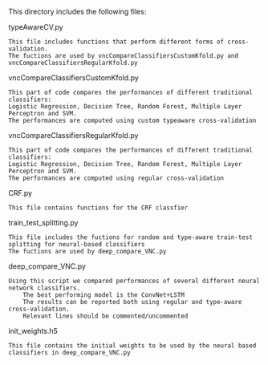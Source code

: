 This directory includes the following files:

typeAwareCV.py
  	
	This file includes functions that perform different forms of cross-validation.
	The fuctions are used by vncCompareClassifiersCustomKfold.py and vncCompareClassifiersRegularKfold.py 
  
vncCompareClassifiersCustomKfold.py
  
	This part of code compares the performances of different traditional classifiers:
  	Logistic Regression, Decision Tree, Random Forest, Multiple Layer Perceptron and SVM.
  	The performances are computed using custom typeaware cross-validation
  
vncCompareClassifiersRegularKfold.py
  	
	This part of code compares the performances of different traditional classifiers:
  	Logistic Regression, Decision Tree, Random Forest, Multiple Layer Perceptron and SVM.
  	The performances are computed using regular cross-validation
	
CRF.py

	This file contains functions for the CRF classfier
	
train_test_splitting.py

	This file includes the fuctions for random and type-aware train-test splitting for neural-based classifiers
	The fuctions are used by deep_compare_VNC.py
	
deep_compare_VNC.py

	Using this script we compared performances of several different neural network classifiers.
    	The best performing model is the ConvNet+LSTM
    	The results can be reported both using regular and type-aware cross-validation.
    	Relevant lines should be commented/uncommented
	
init_weights.h5

	This file contains the initial weights to be used by the neural based classifiers in deep_compare_VNC.py

